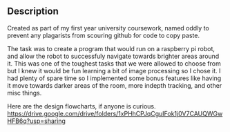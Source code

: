 ## Description
Created as part of my first year university coursework, named oddly to prevent any plagarists from scouring github for code to copy paste. 

The task was to create a program that would run on a raspberry pi robot, and allow the robot to successfuly navigate towards brighter areas around it. 
This was one of the toughest tasks that we were allowed to choose from but I knew it would be fun learning a bit of image processing so I chose it. I had plenty of spare time so I implemented some bonus features like having it move towards darker areas of the room, more indepth tracking, and other misc things. 


Here are the design flowcharts, if anyone is curious. 
https://drive.google.com/drive/folders/1xPHhCPJqCguIFok1j0V7CAUQWGwHFB6q?usp=sharing

